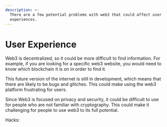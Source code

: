 ```yaml
---
description: >-
  There are a few potential problems with web3 that could affect user
  experiences.
---
```


# User Experience

Web3 is decentralized, so it could be more difficult to find information. For example, if you are looking for a specific web3 website, you would need to know which blockchain it is on in order to find it.

This future version of the internet is still in development, which means that there are likely to be bugs and glitches. This could make using the web3 platform frustrating for users.

Since Web3 is focused on privacy and security, it could be difficult to use for people who are not familiar with cryptography. This could make it challenging for people to use web3 to its full potential.

Hacks:
